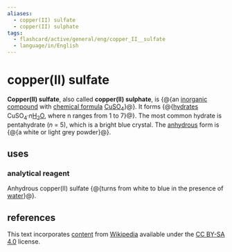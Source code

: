```yaml
---
aliases:
  - copper(II) sulfate
  - copper(II) sulphate
tags:
  - flashcard/active/general/eng/copper_II__sulfate
  - language/in/English
---
```


# copper(II) sulfate

__Copper(II) sulfate__, also called __copper(II) sulphate__, is {@{an [inorganic compound](inorganic%20compound.md) with [chemical formula](chemical%20formula.md) [Cu](copper.md)[SO<sub>4</sub>](sulfate.md)}@}. It forms {@{[hydrates](hydrate.md) CuSO<sub>4</sub>·_n_<!-- LaTeX separator -->[H<sub>2</sub>O](water.md), where n ranges from 1 to 7}@}. The most common hydrate is pentahydrate (_n_ = 5), which is a bright blue crystal. The [anhydrous](anhydrous.md) form is {@{a white or light grey powder}@}. <!--SR:!2026-10-30,943,330!2025-09-11,472,270!2029-12-27,1596,250-->

## uses

### analytical reagent

Anhydrous copper(II) sulfate {@{turns from white to blue in the presence of [water](water.md)}@}. <!--SR:!2026-09-17,632,210-->

## references

This text incorporates [content](https://en.wikipedia.org/wiki/copper(II)_sulfate) from [Wikipedia](Wikipedia.md) available under the [CC BY-SA 4.0](https://creativecommons.org/licenses/by-sa/4.0/) license.
